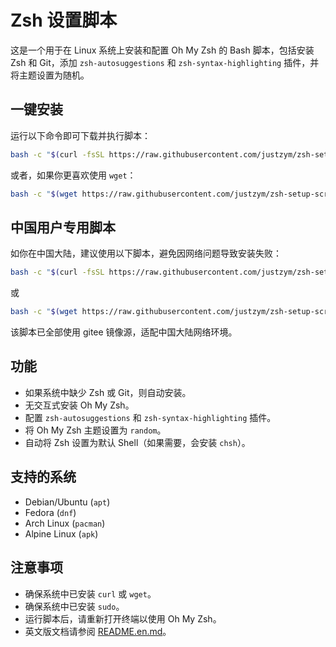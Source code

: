 # Zsh 设置脚本

这是一个用于在 Linux 系统上安装和配置 Oh My Zsh 的 Bash 脚本，包括安装 Zsh 和 Git，添加 `zsh-autosuggestions` 和 `zsh-syntax-highlighting` 插件，并将主题设置为随机。

## 一键安装

运行以下命令即可下载并执行脚本：

```bash
bash -c "$(curl -fsSL https://raw.githubusercontent.com/justzym/zsh-setup-script/main/setup-zsh.sh)"
```

或者，如果你更喜欢使用 `wget`：

```bash
bash -c "$(wget https://raw.githubusercontent.com/justzym/zsh-setup-script/main/setup-zsh.sh -O -)"
```

## 中国用户专用脚本

如你在中国大陆，建议使用以下脚本，避免因网络问题导致安装失败：

```bash
bash -c "$(curl -fsSL https://raw.githubusercontent.com/justzym/zsh-setup-script/main/setup-zsh-cn.sh)"
```

或

```bash
bash -c "$(wget https://raw.githubusercontent.com/justzym/zsh-setup-script/main/setup-zsh-cn.sh -O -)"
```

该脚本已全部使用 gitee 镜像源，适配中国大陆网络环境。

## 功能

- 如果系统中缺少 Zsh 或 Git，则自动安装。
- 无交互式安装 Oh My Zsh。
- 配置 `zsh-autosuggestions` 和 `zsh-syntax-highlighting` 插件。
- 将 Oh My Zsh 主题设置为 `random`。
- 自动将 Zsh 设置为默认 Shell（如果需要，会安装 `chsh`）。

## 支持的系统

- Debian/Ubuntu (`apt`)
- Fedora (`dnf`)
- Arch Linux (`pacman`)
- Alpine Linux (`apk`)

## 注意事项

- 确保系统中已安装 `curl` 或 `wget`。
- 确保系统中已安装 `sudo`。
- 运行脚本后，请重新打开终端以使用 Oh My Zsh。
- 英文版文档请参阅 [README.en.md](README.en.md)。
